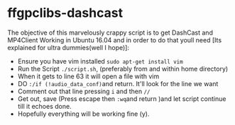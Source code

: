 # ffgpclibs-dashcast

The objective of this marvelously crappy script is to get DashCast and MP4Client Working 
in Ubuntu 16.04 and in order to do that youll need [Its explained for ultra dummies(well I hope)]: 


+ Ensure you have vim installed `sudo apt-get install vim`
+ Run the Script `./script.sh`, (preferably from and within home directory)
+ When it gets to line 63 it will open a file with vim 
+ DO `:/if (!audio_data_conf)`and return. It'll look for the line we want 
+ Comment out that line pressing `i` and then `//`
+ Get out, save (Press escape then `:wq`and return )and let script continue till it echoes done.
+ Hopefully everything will be working fine (y).

